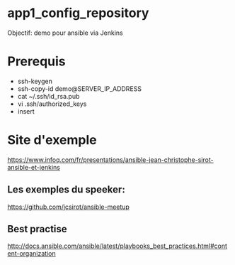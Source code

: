 # app1_config_repository
Objectif:
  demo pour ansible via Jenkins

# Prerequis
* ssh-keygen
* ssh-copy-id demo@SERVER_IP_ADDRESS
* cat ~/.ssh/id_rsa.pub
* vi .ssh/authorized_keys
* insert

# Site d'exemple

 https://www.infoq.com/fr/presentations/ansible-jean-christophe-sirot-ansible-et-jenkins

## Les exemples du speeker:
https://github.com/jcsirot/ansible-meetup

## Best practise
http://docs.ansible.com/ansible/latest/playbooks_best_practices.html#content-organization
